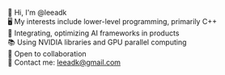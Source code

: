 <!--
**leeadk/leeadk** is a ✨ _special_ ✨ repository because its `README.md` (this file) appears on your GitHub profile.

Here are some ideas to get you started:

- 🔭 I’m currently working on ...
- 🌱 I’m currently learning ...
- 👯 I’m looking to collaborate on ...
- 🤔 I’m looking for help with ...
- 💬 Ask me about ...
- 📫 How to reach me: ...
- 😄 Pronouns: ...
- ⚡ Fun fact: ...
-->
👋 Hi, I'm @leeadk  
🖥️ My interests include lower-level programming, primarily C++  
🤖 Integrating, optimizing AI frameworks in products  
📚 Using NVIDIA libraries and GPU parallel computing  
🤝 Open to collaboration  
📧 Contact me: leeadk@gmail.com  
